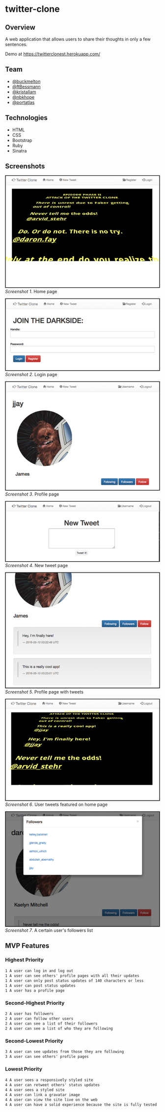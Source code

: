 # twitter-clone

## Overview

A web application that allows users to share their thoughts in only a few 
sentences.

Demo at https://twitterclonest.herokuapp.com/

## Team

* [@buckmelton](https://github.com/buckmelton)
* [@ftBessmann](https://github.com/ftBessmann)
* [@kristallam](https://github.com/kristallam)
* [@nbkhope](https://github.com/nbkhope)
* [@portatlas](https://github.com/portatlas)

## Technologies

* HTML
* CSS
* Bootstrap
* Ruby
* Sinatra

## Screenshots

![Screenshot 01](public/images/twitterclone_01b.png)  
*Screenshot 1*.  Home page
  
  
![Screenshot 02](public/images/twitterclone_02b.png)  
*Screenshot 2*.  Login page
  
  
![Screenshot 03](public/images/twitterclone_03b.png)  
*Screenshot 3*.  Profile page
  
  
![Screenshot 04](public/images/twitterclone_04b.png)  
*Screenshot 4*.  New tweet page
  
  
![Screenshot 05](public/images/twitterclone_05b.png)  
*Screenshot 5*.  Profile page with tweets
  
  
![Screenshot 06](public/images/twitterclone_06b.png)  
*Screenshot 6*.  User tweets featured on home page
  
  
![Screenshot 07](public/images/twitterclone_07b.png)  
*Screenshot 7*.  A certain user's followers list
  

## MVP Features

### Highest Priority
```
1 A user can log in and log out
1 A user can see others' profile pages with all their updates
1 A user can only post status updates of 140 characters or less
1 A user can post status updates
1 A user has a profile page
```

### Second-Highest Priority
```
2 A user has followers
2 A user can follow other users
2 A user can see a list of their followers
2 A user can see a list of who they are following
```

### Second-Lowest Priority
```
3 A user can see updates from those they are following
3 A user can see others' profile pages
```

### Lowest Priority
```
4 A user sees a responsively styled site
4 A user can retweet others' status updates
4 A user sees a styled site
4 A user can link a gravatar image
4 A user can view the site live on the web
4 A user can have a solid experience because the site is fully tested
```
